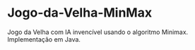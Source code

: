 # Jogo-da-Velha-MinMax
Jogo da Velha com IA invencível usando o algoritmo Minimax. Implementação em Java.
